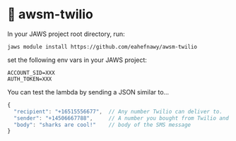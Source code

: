 # :iphone: awsm-twilio

In your JAWS project root directory, run:

```
jaws module install https://github.com/eahefnawy/awsm-twilio
```

set the following env vars in your JAWS project:

```
ACCOUNT_SID=XXX
AUTH_TOKEN=XXX
```
You can test the lambda by sending a JSON similar to...

```javascript
{
  "recipient": "+16515556677",  // Any number Twilio can deliver to.
  "sender": "+14506667788",     // A number you bought from Twilio and can use for outbound communication.
  "body": "sharks are cool!"    // body of the SMS message
}
```
